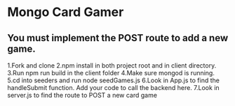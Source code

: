 # Mongo Card Gamer

## You must implement the POST route to add a new game.

1.Fork and clone
2.npm install in both project root and in client directory.
3.Run npm run build in the client folder
4.Make sure mongod is running.
5.cd into seeders and run node seedGames.js
6.Look in App.js to find the handleSubmit function. Add your code to call the backend here.
7.Look in server.js to find the route to POST a new card game
